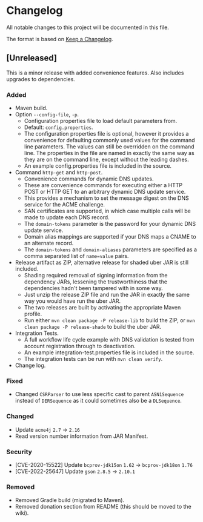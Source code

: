 # Changelog

All notable changes to this project will be documented in this file.

The format is based on [Keep a Changelog](https://keepachangelog.com/en/1.0.0/).

## [Unreleased]

This is a minor release with added convenience features. Also includes upgrades to dependencies.

### Added

 * Maven build.
 * Option `--config-file`, `-p`.
    - Configuration properties file to load default parameters from.
    - Default: `config.properties`.
    - The configuration properties file is optional, however it provides a convenience for defaulting commonly used values for the command line parameters. The values can still be overridden on the command line. The properties in the file are named in exactly the same way as they are on the command line, except without the leading dashes.
    - An example config.properties file is included in the source.
 * Command `http-get` and `http-post`. 
    - Convenience commands for dynamic DNS updates.
    - These are convenience commands for executing either a HTTP POST or HTTP GET to an arbitrary dynamic DNS update service. 
    - This provides a mechanism to set the message digest on the DNS service for the ACME challenge. 
    - SAN certificates are supported, in which case multiple calls will be made to update each DNS record. 
    - The `domain-tokens` parameter is the password for your dynamic DNS update service. 
    - Domain alias mappings are supported if your DNS maps a CNAME to an alternate record.
    - The `domain-tokens` and `domain-aliases` parameters are specified as a comma separated list of `name=value` pairs.
 * Release artifact as ZIP, alternative release for shaded uber JAR is still included.
    - Shading required removal of signing information from the dependency JARs, lessening the trustworthiness that the dependencies hadn't been tampered with in some way.
    - Just unzip the release ZIP file and run the JAR in exactly the same way you would have run the uber JAR.
    - The two releases are built by activating the appropriate Maven profile.
    - Run either `mvn clean package -P release-lib` to build the ZIP, or `mvn clean package -P release-shade` to build the uber JAR.
 * Integration Tests. 
    - A full workflow life cycle example with DNS validation is tested from account registration through to deactivation.
    - An example integration-test.properties file is included in the source.
    - The integration tests can be run with `mvn clean verify`.
 * Change log.

### Fixed

 * Changed `CSRParser`  to use less specific cast to parent `ASN1Sequence` instead of `DERSequence` as it could sometimes also be a `DLSequence`.

### Changed

 * Update `acme4j` `2.7` -> `2.16`
 * Read version number information from JAR Manifest.

### Security

 * [CVE-2020-15522] Update `bcprov-jdk15on` `1.62` -> `bcprov-jdk18on` `1.76`
 * [CVE-2022-25647] Update `gson` `2.8.5`   -> `2.10.1`

### Removed

 * Removed Gradle build (migrated to Maven).
 * Removed donation section from README (this should be moved to the wiki).
 